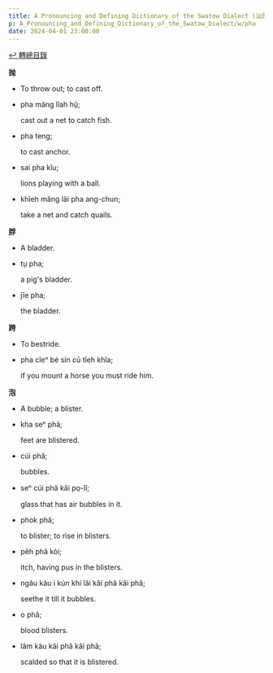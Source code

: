 ```yaml
---
title: A Pronouncing and Defining Dictionary of the Swatow Dialect (汕頭方言音義字典) / pha
p: A_Pronouncing_and_Defining_Dictionary_of_the_Swatow_Dialect/w/pha
date: 2024-04-01 23:00:00
---
```


[↩️ 轉總目錄](/A_Pronouncing_and_Defining_Dictionary_of_the_Swatow_Dialect)


**抛**
- To throw out; to cast off.

- pha măng lîah hṳ̂;

  cast out a net to catch fish.

- pha teng;

  to cast anchor.

- sai pha kîu;

  lions playing with a ball.

- khîeh măng lâi pha ang-chun;

  take a net and catch quails.

**脬**
- A bladder.

- tṳ pha;

  a pig's bladder.

- jīe pha;

  the bladder.

**跨**
- To bestride.

- pha cĭeⁿ bé sin cū tîeh khîa;

  if you mount a horse you must ride him.

**泡**
- A bubble; a blister.

- kha seⁿ phă;

  feet are blistered.

- cúi phă;

  bubbles.

- seⁿ cúi phă kâi po̤-lî;

  glass that has air bubbles in it.

- phok phă;

  to blister; to rise in blisters.

- pêh phă kòi;

  itch, having pus in the blisters.

- ngâu kàu i kún khí lâi kâi phă kâi phă;

  seethe it till it bubbles.

- o phă;

  blood blisters.

- lâm kàu kâi phă kâi phă;

  scalded so that it is blistered.